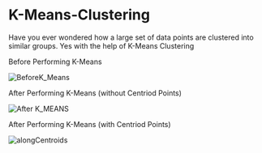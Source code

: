 # K-Means-Clustering
Have you ever wondered how a large set of data points are clustered into similar groups.
Yes with the help of K-Means Clustering

Before Performing K-Means

![BeforeK_Means](https://github.com/aravindkontham/K-Means-Clustering/assets/92075632/822a5f22-e8aa-45ab-81d2-734d31d47a78)

After Performing K-Means (without Centriod Points)

![After K_MEANS](https://github.com/aravindkontham/K-Means-Clustering/assets/92075632/e21144be-cdc4-413c-a72b-346ae83bb627)

After Performing K-Means (with Centriod Points)

![alongCentroids](https://github.com/aravindkontham/K-Means-Clustering/assets/92075632/927d03e8-3765-4bf3-8861-d4a53df72ad0)
